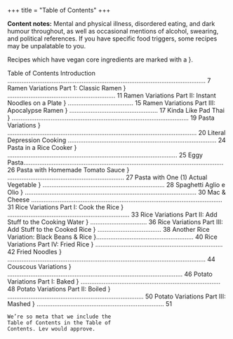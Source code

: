 +++
title = "Table of Contents"
+++

**Content notes:** Mental and physical illness, disordered eating, and dark
humour throughout, as well as occasional mentions of alcohol, swearing, and
political references. If you have specific food triggers, some recipes may be
unpalatable to you.

Recipes which have vegan core ingredients are marked with a }.

Table of Contents
Introduction ................................................................................................................ 7
Ramen Variations Part 1: Classic Ramen } ............................................................. 11
Ramen Variations Part II: Instant Noodles on a Plate } ..................................... 15
Ramen Variations Part III: Apocalypse Ramen } .................................................. 17
Kinda Like Pad Thai } .................................................................................................... 19
Pasta Variations } ........................................................................................................... 20
Literal Depression Cooking .................................................................................... 24
Pasta in a Rice Cooker } ................................................................................................ 25
Eggy Pasta................................................................................................................. 26
Pasta with Homemade Tomato Sauce } .................................................................. 27
Pasta with One (1) Actual Vegetable } ..................................................................... 28
Spaghetti Aglio e Olio } ................................................................................................. 30
Mac & Cheese ............................................................................................................ 31
Rice Variations Part I: Cook the Rice } ..................................................................... 33
Rice Variations Part II: Add Stuff to the Cooking Water } ................................ 36
Rice Variations Part III: Add Stuff to the Cooked Rice } .................................... 38
Another Rice Variation: Black Beans & Rice }....................................................... 40
Rice Variations Part IV: Fried Rice } ........................................................................ 42
Fried Noodles } ................................................................................................................ 44
Couscous Variations } ................................................................................................... 46
Potato Variations Part I: Baked } ............................................................................... 48
Potato Variations Part II: Boiled } ............................................................................. 50
Potato Variations Part III: Mashed } ........................................................................ 51

```
We’re so meta that we include the
Table of Contents in the Table of
Contents. Lev would approve.
```